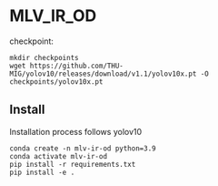 # MLV_IR_OD

checkpoint: 
```
mkdir checkpoints
wget https://github.com/THU-MIG/yolov10/releases/download/v1.1/yolov10x.pt -O checkpoints/yolov10x.pt
```


## Install
Installation process follows yolov10
```
conda create -n mlv-ir-od python=3.9
conda activate mlv-ir-od
pip install -r requirements.txt
pip install -e .
```
